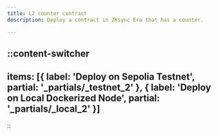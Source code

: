 ```yaml
---
title: L2 counter contract
description: Deploy a contract in ZKsync Era that has a counter.

---
```


::content-switcher
---
items: [{
  label: 'Deploy on Sepolia Testnet',
  partial: '_partials/_testnet_2'
}, {
  label: 'Deploy on Local Dockerized Node',
  partial: '_partials/_local_2'
}]
---
::
